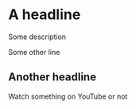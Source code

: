 # A headline

Some description

Some other line

## Another headline

Watch something on YouTube or not